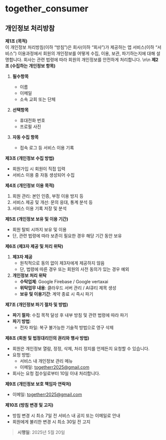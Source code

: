 # together_consumer

## 개인정보 처리방참
**제1조 (목적)**  
이 개인정보 처리방침(이하 “방침”)은 회사(이하 “회사”)가 제공하는 앱 서비스(이하 “서비스”) 이용과정에서 회원의 개인정보를 어떻게 수집, 이용, 보관, 파기하는지에 대해 설명합니다. 회사는 관련 법령에 따라 회원의 개인정보를 안전하게 처리합니다.
\n\n
**제2조 (수집하는 개인정보 항목)**  
1. **필수항목**  
   - 이름  
   - 이메일  
   - 소속 교회 또는 단체

2. **선택항목**  
   - 휴대전화 번호  
   - 프로필 사진

3. **자동 수집 항목**  
   - 접속 로그 등 서비스 이용 기록  


**제3조 (개인정보 수집 방법)**  
- 회원가입 시 회원이 직접 입력  
- 서비스 이용 중 자동 생성되어 수집  


**제4조 (개인정보 이용 목적)**  
1. 회원 관리: 본인 인증, 부정 이용 방지 등  
2. 서비스 제공 및 개선: 문의 응대, 통계 분석 등  
3. 서비스 이용 기록 저장 및 분석  


**제5조 (개인정보 보유 및 이용 기간)**  
- 회원 탈퇴 시까지 보유 및 이용  
- 단, 관련 법령에 따라 보존이 필요한 경우 해당 기간 동안 보유  


**제6조 (제3자 제공 및 처리 위탁)**  
1. **제3자 제공**  
   - 원칙적으로 동의 없이 제3자에게 제공하지 않음  
   - 단, 법령에 따른 경우 또는 회원의 사전 동의가 있는 경우 예외  
2. **개인정보 처리 위탁**  
   - **수탁업체**: Google Firebase / Google vertaxai 
   - **위탁업무 내용**: 클라우드 서버 관리 / AI큐티 제목 생성 
   - **보유 및 이용기간**: 계약 종료 시 즉시 파기 


**제7조 (개인정보 파기 절차 및 방법)**  
- **파기 절차**: 수집 목적 달성 후 내부 방침 및 관련 법령에 따라 파기  
- **파기 방법**:  
  - 전자 파일: 복구 불가능한 기술적 방법으로 영구 삭제  


**제8조 (회원 및 법정대리인의 권리와 행사 방법)**  
- 회원은 개인정보 열람, 정정, 삭제, 처리 정지를 언제든지 요청할 수 있습니다.  
- 요청 방법:  
  - 서비스 내 개인정보 관리 메뉴  
  - 이메일: togetherr2025@gmail.com  
- 회사는 요청 접수일로부터 10일 이내 처리합니다.  


**제9조 (개인정보 보호 책임자 연락처)**  
- 이메일: togetherr2025@gmail.com  


**제10조 (방침 변경 및 고지)**  
- 방침 변경 시 최소 7일 전 서비스 내 공지 또는 이메일로 안내  
- 회원에게 불리한 변경 시 최소 30일 전 고지  


> **시행일**: 2025년 5월 20일  

